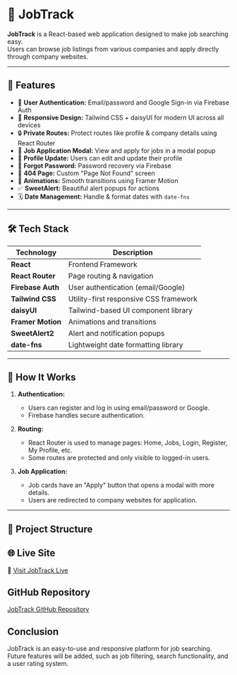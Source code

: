 # 💼 JobTrack

**JobTrack** is a React-based web application designed to make job searching easy.  
Users can browse job listings from various companies and apply directly through company websites.

---

## 🚀 Features

- 🔐 **User Authentication:** Email/password and Google Sign-in via Firebase Auth
- 📱 **Responsive Design:** Tailwind CSS + daisyUI for modern UI across all devices
- 🔒 **Private Routes:** Protect routes like profile & company details using React Router
- 📝 **Job Application Modal:** View and apply for jobs in a modal popup
- 👤 **Profile Update:** Users can edit and update their profile
- 🔑 **Forgot Password:** Password recovery via Firebase
- 🚧 **404 Page:** Custom "Page Not Found" screen
- 💫 **Animations:** Smooth transitions using Framer Motion
- ✅ **SweetAlert:** Beautiful alert popups for actions
- 🗓️ **Date Management:** Handle & format dates with `date-fns`

---

## 🛠️ Tech Stack

| Technology         | Description                               |
|--------------------|-------------------------------------------|
| **React**          | Frontend Framework                        |
| **React Router**   | Page routing & navigation                 |
| **Firebase Auth**  | User authentication (email/Google)        |
| **Tailwind CSS**   | Utility-first responsive CSS framework    |
| **daisyUI**        | Tailwind-based UI component library       |
| **Framer Motion**  | Animations and transitions                |
| **SweetAlert2**    | Alert and notification popups             |
| **date-fns**       | Lightweight date formatting library       |

---

## 🔧 How It Works

1. **Authentication:**
   - Users can register and log in using email/password or Google.
   - Firebase handles secure authentication.

2. **Routing:**
   - React Router is used to manage pages: Home, Jobs, Login, Register, My Profile, etc.
   - Some routes are protected and only visible to logged-in users.

3. **Job Application:**
   - Job cards have an "Apply" button that opens a modal with more details.
   - Users are redirected to company websites for application.

---



## 📁 Project Structure

## 🌐 Live Site

🔗 [Visit JobTrack Live]( https://my-assignment-auth-aac9b.web.app)

## GitHub Repository
[JobTrack GitHub Repository]( https://console.firebase.google.com/project/my-assignment-auth-aac9b/overview)

## Conclusion
JobTrack is an easy-to-use and responsive platform for job searching. Future features will be added, such as job filtering, search functionality, and a user rating system.
